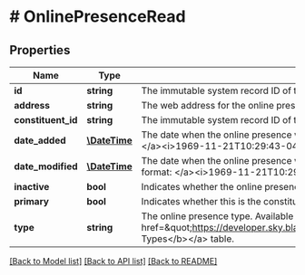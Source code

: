 # # OnlinePresenceRead

## Properties

Name | Type | Description | Notes
------------ | ------------- | ------------- | -------------
**id** | **string** | The immutable system record ID of the online presence. | [optional]
**address** | **string** | The web address for the online presence. | [optional]
**constituent_id** | **string** | The immutable system record ID of the constituent associated with the online presence. | [optional]
**date_added** | [**\DateTime**](\DateTime.md) | The date when the online presence was created. Includes an offset from UTC in &lt;a href&#x3D;\&quot;https://tools.ietf.org/html/rfc3339\&quot;&gt;ISO-8601 format: &lt;/a&gt;&lt;i&gt;1969-11-21T10:29:43-04:00&lt;/i&gt;. | [optional]
**date_modified** | [**\DateTime**](\DateTime.md) | The date when the online presence was last modified. Includes an offset from UTC in &lt;a href&#x3D;\&quot;https://tools.ietf.org/html/rfc3339\&quot;&gt;ISO-8601 format: &lt;/a&gt;&lt;i&gt;1969-11-21T10:29:43-04:00&lt;/i&gt;. | [optional]
**inactive** | **bool** | Indicates whether the online presence is inactive. | [optional]
**primary** | **bool** | Indicates whether this is the constituent&#39;s primary online presence. | [optional]
**type** | **string** | The online presence type. Available values are the entries in the &lt;a href&#x3D;\&quot;https://developer.sky.blackbaud.com/docs/services/56b76470069a0509c8f1c5b3/operations/ListOnlinePresenceTypes\&quot;&gt;&lt;b&gt;Phone Types&lt;/b&gt;&lt;/a&gt; table. | [optional]

[[Back to Model list]](../../README.md#models) [[Back to API list]](../../README.md#endpoints) [[Back to README]](../../README.md)
